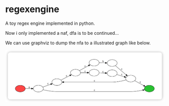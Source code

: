 # regexengine
A toy regex engine implemented in python.

Now i only implemented a naf, dfa is to be continued...

We can use graphviz to dump the nfa to a illustrated graph like below.

![](./docs/demo.png)

